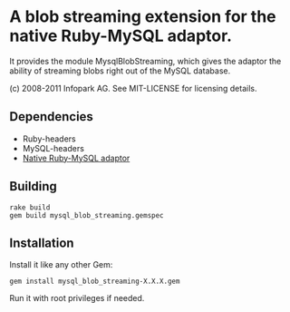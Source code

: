 # A blob streaming extension for the native Ruby-MySQL adaptor.

It provides the module MysqlBlobStreaming, which gives the adaptor the ability
of streaming blobs right out of the MySQL database.

(c) 2008-2011 Infopark AG. See MIT-LICENSE for licensing details.

## Dependencies

  * Ruby-headers
  * MySQL-headers
  * [Native Ruby-MySQL adaptor](http://www.tmtm.org/en/mysql/ruby)

## Building

    rake build
    gem build mysql_blob_streaming.gemspec

## Installation

Install it like any other Gem:

    gem install mysql_blob_streaming-X.X.X.gem

Run it with root privileges if needed.

